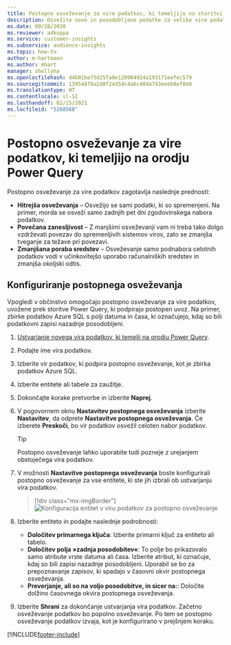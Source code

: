 ```yaml
---
title: Postopno osveževanje za vire podatkov, ki temeljijo na storitvi Power Query
description: Osvežite nove in posodobljene podatke za velike vire podatkov, ki temeljijo na orodju Power Query.
ms.date: 09/28/2020
ms.reviewer: adkuppa
ms.service: customer-insights
ms.subservice: audience-insights
ms.topic: how-to
author: m-hartmann
ms.author: mhart
manager: shellyha
ms.openlocfilehash: d4b01be75d25fa0e120904924a193171eefec579
ms.sourcegitcommit: 139548f8a2d0f24d54c4a6c404a743eeeb8ef8e0
ms.translationtype: HT
ms.contentlocale: sl-SI
ms.lasthandoff: 02/15/2021
ms.locfileid: "5268568"
---
```

# <a name="incremental-refresh-for-data-sources-based-on-power-query"></a>Postopno osveževanje za vire podatkov, ki temeljijo na orodju Power Query

Postopno osveževanje za vire podatkov zagotavlja naslednje prednosti:

- **Hitrejša osveževanja** – Osvežijo se sami podatki, ki so spremenjeni. Na primer, morda se osveži samo zadnjih pet dni zgodovinskega nabora podatkov.
- **Povečana zanesljivost** – Z manjšimi osveževanji vam ni treba tako dolgo vzdrževati povezav do spremenljivih sistemov virov, zato se zmanjša tveganje za težave pri povezavi.
- **Zmanjšana poraba sredstev** – Osveževanje samo podnabora celotnih podatkov vodi v učinkovitejšo uporabo računalniških sredstev in zmanjša okoljski odtis.

## <a name="configure-incremental-refresh"></a>Konfiguriranje postopnega osveževanja

Vpogledi v občinstvo omogočajo postopno osveževanje za vire podatkov, uvožene prek storitve Power Query, ki podpirajo postopen uvoz. Na primer, zbirke podatkov Azure SQL s polji datuma in časa, ki označujejo, kdaj so bili podatkovni zapisi nazadnje posodobljeni.

1. [Ustvarjanje novega vira podatkov, ki temelji na orodju Power Query](connect-power-query.md).

1. Podajte ime vira podatkov.

1. Izberite vir podatkov, ki podpira postopno osveževanje, kot je zbirka podatkov Azure SQL.

1. Izberite entitete ali tabele za zaužitje.

1. Dokončajte korake pretvorbe in izberite **Naprej**.

1. V pogovornem oknu **Nastavitev postopnega osveževanja** izberite **Nastavitev**, da odprete **Nastavitve postopnega osveževanja**. Če izberete **Preskoči**, bo vir podatkov osvežil celoten nabor podatkov.
   > [!TIP]
   > Postopno osveževanje lahko uporabite tudi pozneje z urejanjem obstoječega vira podatkov.

1. V možnosti **Nastavitve postopnega osveževanja** boste konfigurirali postopno osveževanje za vse entitete, ki ste jih izbrali ob ustvarjanju vira podatkov.

   > [!div class="mx-imgBorder"]
   > ![Konfiguracija entitet v viru podatkov za postopno osveževanje](media/incremental-refresh-settings.png "Konfiguracija entitet v viru podatkov za postopno osveževanje")

1. Izberite entiteto in podajte naslednje podrobnosti:

   - **Določitev primarnega ključa**: Izberite primarni ključ za entiteto ali tabelo.
   - **Določitev polja »zadnja posodobitev«**: To polje bo prikazovalo samo atribute vrste datuma ali časa. Izberite atribut, ki označuje, kdaj so bili zapisi nazadnje posodobljeni. Uporabil se bo za prepoznavanje zapisov, ki spadajo v časovni okvir postopnega osveževanja.
   - **Preverjanje, ali so na voljo posodobitve, in sicer na:**: Določite dolžino časovnega okvira postopnega osveževanja.

1. Izberite **Shrani** za dokončanje ustvarjanja vira podatkov. Začetno osveževanje podatkov bo popolno osveževanje. Po tem se postopno osveževanje podatkov izvaja, kot je konfigurirano v prejšnjem koraku.


[!INCLUDE[footer-include](../includes/footer-banner.md)]